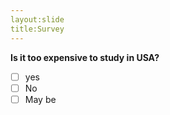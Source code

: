 ```yaml
---
layout:slide
title:Survey
---
```

**Is it too expensive to study in USA?**
- [ ] yes
- [ ] No
- [ ] May be
